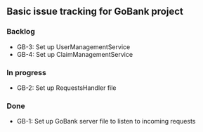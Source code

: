 ## Basic issue tracking for GoBank project

### Backlog

- GB-3: Set up UserManagementService
- GB-4: Set up ClaimManagementService


### In progress

- GB-2: Set up RequestsHandler file


### Done

- GB-1: Set up GoBank server file to listen to incoming requests

